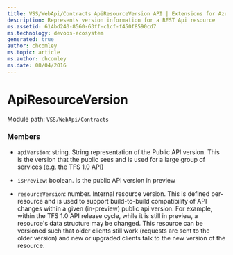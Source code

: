 ```yaml
---
title: VSS/WebApi/Contracts ApiResourceVersion API | Extensions for Azure DevOps Services
description: Represents version information for a REST Api resource
ms.assetid: 614bd240-8560-63ff-c1cf-f450f8590cd7
ms.technology: devops-ecosystem
generated: true
author: chcomley
ms.topic: article
ms.author: chcomley
ms.date: 08/04/2016
---
```


# ApiResourceVersion

Module path: `VSS/WebApi/Contracts`

### Members

* `apiVersion`: string. String representation of the Public API version. This is the version that the public sees and is used for a large group of services (e.g. the TFS 1.0 API)

* `isPreview`: boolean. Is the public API version in preview

* `resourceVersion`: number. Internal resource version. This is defined per-resource and is used to support build-to-build compatibility of API changes within a given (in-preview) public api version. For example, within the TFS 1.0 API release cycle, while it is still in preview, a resource&#x27;s data structure may be changed. This resource can be versioned such that older clients still work (requests are sent to the older version) and new or upgraded clients talk to the new version of the resource.
